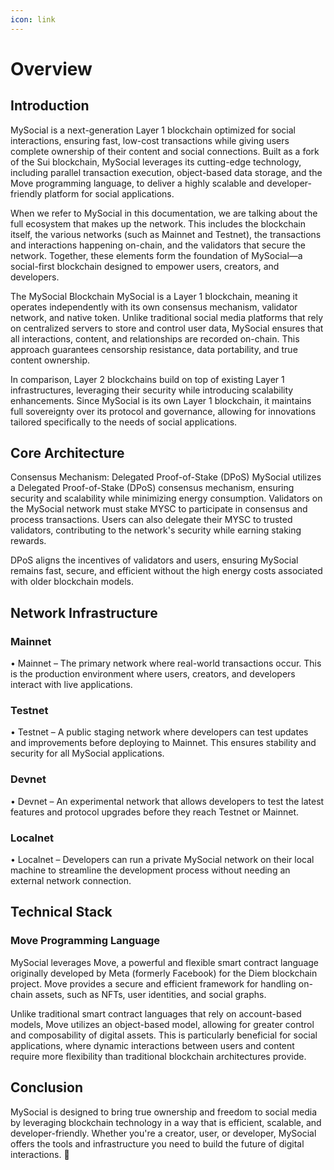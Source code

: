 ```yaml
---
icon: link
---
```


# Overview

## Introduction
MySocial is a next-generation Layer 1 blockchain optimized for social interactions, ensuring fast, low-cost transactions while giving users complete ownership of their content and social connections. Built as a fork of the Sui blockchain, MySocial leverages its cutting-edge technology, including parallel transaction execution, object-based data storage, and the Move programming language, to deliver a highly scalable and developer-friendly platform for social applications.

When we refer to MySocial in this documentation, we are talking about the full ecosystem that makes up the network. This includes the blockchain itself, the various networks (such as Mainnet and Testnet), the transactions and interactions happening on-chain, and the validators that secure the network. Together, these elements form the foundation of MySocial—a social-first blockchain designed to empower users, creators, and developers.

The MySocial Blockchain MySocial is a Layer 1 blockchain, meaning it operates independently with its own consensus mechanism, validator network, and native token. Unlike traditional social media platforms that rely on centralized servers to store and control user data, MySocial ensures that all interactions, content, and relationships are recorded on-chain. This approach guarantees censorship resistance, data portability, and true content ownership.

In comparison, Layer 2 blockchains build on top of existing Layer 1 infrastructures, leveraging their security while introducing scalability enhancements. Since MySocial is its own Layer 1 blockchain, it maintains full sovereignty over its protocol and governance, allowing for innovations tailored specifically to the needs of social applications.

## Core Architecture
Consensus Mechanism: Delegated Proof-of-Stake (DPoS) MySocial utilizes a Delegated Proof-of-Stake (DPoS) consensus mechanism, ensuring security and scalability while minimizing energy consumption. Validators on the MySocial network must stake MYSC to participate in consensus and process transactions. Users can also delegate their MYSC to trusted validators, contributing to the network's security while earning staking rewards.

DPoS aligns the incentives of validators and users, ensuring MySocial remains fast, secure, and efficient without the high energy costs associated with older blockchain models.

## Network Infrastructure
### Mainnet
• Mainnet – The primary network where real-world transactions occur. This is the production environment where users, creators, and developers interact with live applications.

### Testnet
• Testnet – A public staging network where developers can test updates and improvements before deploying to Mainnet. This ensures stability and security for all MySocial applications.

### Devnet
• Devnet – An experimental network that allows developers to test the latest features and protocol upgrades before they reach Testnet or Mainnet.

### Localnet
• Localnet – Developers can run a private MySocial network on their local machine to streamline the development process without needing an external network connection.

## Technical Stack
### Move Programming Language
MySocial leverages Move, a powerful and flexible smart contract language originally developed by Meta (formerly Facebook) for the Diem blockchain project. Move provides a secure and efficient framework for handling on-chain assets, such as NFTs, user identities, and social graphs.

Unlike traditional smart contract languages that rely on account-based models, Move utilizes an object-based model, allowing for greater control and composability of digital assets. This is particularly beneficial for social applications, where dynamic interactions between users and content require more flexibility than traditional blockchain architectures provide.

## Conclusion
MySocial is designed to bring true ownership and freedom to social media by leveraging blockchain technology in a way that is efficient, scalable, and developer-friendly. Whether you're a creator, user, or developer, MySocial offers the tools and infrastructure you need to build the future of digital interactions. 🚀
